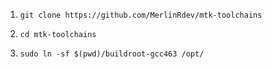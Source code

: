 1. `git clone https://github.com/MerlinRdev/mtk-toolchains`

2. `cd mtk-toolchains`

3. `sudo ln -sf $(pwd)/buildroot-gcc463 /opt/`

